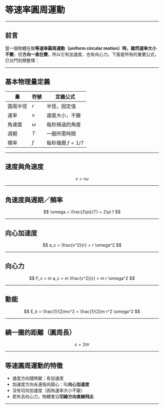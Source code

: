 # **等速率圓周運動**

---

## **前言**
當一個物體在做**等速率圓周運動（uniform circular motion）**時，雖然**速率大小不變**，但**方向一直在變**，所以它有加速度，也有向心力。下面是所有的重要公式，已分門別類整理：

---

## **基本物理量定義**

| 量    | 符號       | 定義公式           |
| ---- | -------- | -------------- |
| 圓周半徑 | $r$      | 半徑，固定值         |
| 速率   | $v$      | 速度大小，不變        |
| 角速度  | $\omega$ | 每秒掃過的角度        |
| 週期   | $T$      | 一圈所需時間         |
| 頻率   | $f$      | 每秒幾圈 $f = 1/T$ |

---

## **速度與角速度**

$$
v = r \omega
$$

---

## **角速度與週期／頻率**

$$
\omega = \frac{2\pi}{T} = 2\pi f
$$

---

## **向心加速度**

$$
a_c = \frac{v^2}{r} = r \omega^2
$$

---

## **向心力**

$$
F_c = m a_c = m \frac{v^2}{r} = m r \omega^2
$$

---

## **動能**

$$
E_k = \frac{1}{2}mv^2 = \frac{1}{2}m r^2 \omega^2
$$

---

## **繞一圈的距離（圓周長）**

$$
s = 2\pi r
$$

---

## **等速圓周運動的特徵**

* 速度方向隨時變：有加速度
* 加速度方向永遠指向圓心：叫**向心加速度**
* 沒有切向加速度（因為速率大小不變）
* 若失去向心力，物體會沿**切線方向直線飛出**

---